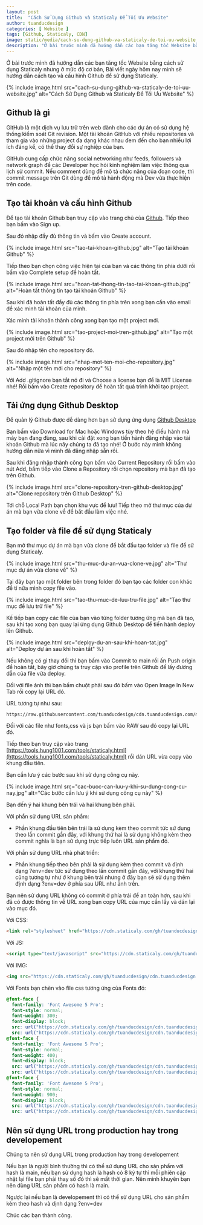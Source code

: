 ```yaml
---
layout: post
title:  "Cách Sử Dụng Github và Staticaly Để Tối Ưu Website"
author: tuanducdesign
categories: [ Website ]
tags: [Github, Staticaly, CDN]
image: static/media/cach-su-dung-github-va-staticaly-de-toi-uu-website.jpg
description: "Ở bài trước mình đã hướng dẫn các bạn tăng tốc Website bằng cách sử dụng Staticaly nhưng ở mức độ cơ bản."
---
```


Ở bài trước mình đã hướng dẫn các bạn tăng tốc Website bằng cách sử dụng Staticaly nhưng ở mức độ cơ bản, Bài viết ngày hôm nay mình sẽ hướng dẫn cách tạo và cấu hình Github để sử dụng Staticaly.

{% include image.html src="cach-su-dung-github-va-staticaly-de-toi-uu-website.jpg" alt="Cách Sử Dụng Github và Staticaly Để Tối Ưu Website" %}

## Github là gì

GitHub là một dịch vụ lưu trữ trên web dành cho các dự án có sử dụng hệ thống kiểm soát Git revision. Một tài khoản GitHub với nhiều repositories và tham gia vào những project đa dạng khác nhau đem đến cho bạn nhiều lợi ích đáng kể, có thể thay đổi sự nghiệp của bạn.

GitHub cung cấp chức năng social networking như feeds, followers và network graph để các Developer học hỏi kinh nghiệm làm việc thông qua lịch sử commit. Nếu comment dùng để mô tả chức năng của đoạn code, thì commit message trên Git dùng để mô tả hành động mà Dev vừa thực hiện trên code.

## Tạo tài khoản và cấu hình Github

Để tạo tài khoản Github bạn truy cập vào trang chủ của [Github](https://github.com). Tiếp theo bạn bấm vào Sign up.

Sau đó nhập đầy đủ thông tin và bấm vào Create account.

{% include image.html src="tao-tai-khoan-github.jpg" alt="Tạo tài khoản Github" %}

Tiếp theo bạn chọn công việc hiện tại của bạn và các thông tin phía dưới rồi bấm vào Complete setup để hoàn tất.

{% include image.html src="hoan-tat-thong-tin-tao-tai-khoan-github.jpg" alt="Hoàn tất thông tin tạo tài khoản Github" %}

Sau khi đã hoàn tất đầy đủ các thông tin phía trên xong bạn cần vào email để xác minh tài khoản của mình.

Xác minh tài khoản thành công xong bạn tạo một project mới.

{% include image.html src="tao-project-moi-tren-github.jpg" alt="Tạo một project mới trên Github" %}

Sau đó nhập tên cho repository đó.

{% include image.html src="nhap-mot-ten-moi-cho-repository.jpg" alt="Nhập một tên mới cho repository" %}

Với Add .gitignore bạn tắt nó đi và Choose a license bạn để là MIT License nhé! Rồi bấm vào Create repository để hoàn tất quá trình khởi tạo project.

## Tải ứng dụng Github Desktop

Để quản lý Github được dễ dàng hơn bạn sử dụng ứng dụng [Github Desktop](https://desktop.github.com/)

Bạn bấm vào Download for Mac hoặc Windows tùy theo hệ điều hành mà máy bạn đang đùng, sau khi cài đặt xong bạn tiến hành đăng nhập vào tài khoản Github mà lúc nãy chúng ta đã tạo nhé! Ở bước này mình không hướng dẫn nữa vì mình đã đăng nhập sẵn rồi.

Sau khi đăng nhập thành công bạn bấm vào Current Repository rồi bấm vào nút Add, bấm tiếp vào Clone a Repository rồi chọn repository mà bạn đã tạo trên Github.

{% include image.html src="clone-repository-tren-github-desktop.jpg" alt="Clone repository trên Github Desktop" %}

Tới chỗ Local Path bạn chọn khu vực để lưu! Tiếp theo mở thư mục của dự án mà bạn vừa clone về để bắt đầu làm việc nhé.

## Tạo folder và file để sử dụng Staticaly

Bạn mở thư mục dự án mà bạn vừa clone để bắt đầu tạo folder và file để sử dụng Staticaly.

{% include image.html src="thu-muc-du-an-vua-clone-ve.jpg" alt="Thư mục dự án vừa clone về" %}

Tại đây bạn tạo một folder bên trong folder đó bạn tạo các folder con khác để tí nữa mình copy file vào.

{% include image.html src="tao-thu-muc-de-luu-tru-file.jpg" alt="Tạo thư mục để lưu trữ file" %}

Kế tiếp bạn copy các file của bạn vào từng folder tương ứng mà bạn đã tạo, sau khi tạo xong bạn quay lại ứng dụng Github Desktop để tiến hành deploy lên Github.

{% include image.html src="deploy-du-an-sau-khi-hoan-tat.jpg" alt="Deploy dự án sau khi hoàn tất" %}

Nếu không có gì thay đổi thì bạn bấm vào Commit to main rồi ấn Push origin để hoàn tất, bây giờ chúng ta truy cập vào profile trên Github để lấy đường dẫn của file vừa deploy.

Đối với file ảnh thì bạn bấm chuột phải sau đó bấm vào Open Image In New Tab rồi copy lại URL đó.

URL tương tự như sau:

```text
https://raw.githubusercontent.com/tuanducdesign/cdn.tuanducdesign.com/main/assets/images/tuanducdesign.jpg
```

Đối với các file như fonts,css và js bạn bấm vào RAW sau đó copy lại URL đó.

Tiếp theo bạn truy cập vào trang [https://tools.hung1001.com/tools/staticaly.html](https://tools.hung1001.com/tools/staticaly.html) rồi dán URL vừa copy vào khung đầu tiên.

Bạn cần lưu ý các bước sau khi sử dụng công cụ này.

{% include image.html src="cac-buoc-can-luu-y-khi-su-dung-cong-cu-nay.jpg" alt="Các bước cần lưu ý khi sử dụng công cụ này" %}

Bạn đến ý hai khung bên trái và hai khung bên phải.

Với phần sử dụng URL sản phẩm:

- Phần khung đầu tiên bên trái là sử dụng kèm theo commit tức sử dụng theo lần commit gần đây, với khung thứ hai là sử dụng không kèm theo commit nghĩa là bạn sử dụng trực tiếp luôn URL sản phẩm đó.

Với phần sử dụng URL nhà phát triển:

- Phần khung tiếp theo bên phải là sử dụng kèm theo commit và định dạng ?env=dev tức sử dụng theo lần commit gần đây, với khung thứ hai cũng tương tự như ở khung bên trái nhưng ở đây bạn sẽ sử dụng thêm định dạng ?env=dev ở phía sau URL như ảnh trên.

Bạn nên sử dụng URL không có commit ở phía trái để an toàn hơn, sau khi đã có được thông tin về URL xong bạn copy URL của mục cần lấy và dán lại vào mục đó.

Với CSS:

```html
<link rel="stylesheet" href="https://cdn.staticaly.com/gh/tuanducdesign/cdn.tuanducdesign.com/main/assets/css/animate.css">
```

Với JS:

```html
<script type="text/javascript" src="https://cdn.staticaly.com/gh/tuanducdesign/cdn.tuanducdesign.com/main/assets/js/jquery.min.js"></script>
```

Với IMG:

```html
<img src="https://cdn.staticaly.com/gh/tuanducdesign/cdn.tuanducdesign.com/main/assets/images/tuanducdesign.jpg">
```

Với Fonts bạn chèn vào file css tương ứng của Fonts đó:

```css
@font-face {
  font-family: 'Font Awesome 5 Pro';
  font-style: normal;
  font-weight: 300;
  font-display: block;
  src: url("https://cdn.staticaly.com/gh/tuanducdesign/cdn.tuanducdesign.com/main/assets/fonts/fa-light-300.eot");
  src: url("https://cdn.staticaly.com/gh/tuanducdesign/cdn.tuanducdesign.com/main/assets/fonts/fa-light-300.eot?#iefix") format("embedded-opentype"), url("https://cdn.staticaly.com/gh/tuanducdesign/cdn.tuanducdesign.com/main/assets/fonts/fa-light-300.woff2") format("woff2"), url("https://cdn.staticaly.com/gh/tuanducdesign/cdn.tuanducdesign.com/main/assets/fonts/fa-light-300.woff") format("woff"), url("https://cdn.staticaly.com/gh/tuanducdesign/cdn.tuanducdesign.com/main/assets/fonts/fa-light-300.ttf") format("truetype"), url("https://cdn.staticaly.com/gh/tuanducdesign/cdn.tuanducdesign.com/main/assets/fonts/fa-light-300.svg#fontawesome") format("svg"); }
@font-face {
  font-family: 'Font Awesome 5 Pro';
  font-style: normal;
  font-weight: 400;
  font-display: block;
  src: url("https://cdn.staticaly.com/gh/tuanducdesign/cdn.tuanducdesign.com/main/assets/fonts/fa-regular-400.eot");
  src: url("https://cdn.staticaly.com/gh/tuanducdesign/cdn.tuanducdesign.com/main/assets/fonts/fa-regular-400.eot?#iefix") format("embedded-opentype"), url("https://cdn.staticaly.com/gh/tuanducdesign/cdn.tuanducdesign.com/main/assets/fonts/fa-regular-400.woff2") format("woff2"), url("https://cdn.staticaly.com/gh/tuanducdesign/cdn.tuanducdesign.com/main/assets/fonts/fa-regular-400.woff") format("woff"), url("https://cdn.staticaly.com/gh/tuanducdesign/cdn.tuanducdesign.com/main/assets/fonts/fa-regular-400.ttf") format("truetype"), url("https://cdn.staticaly.com/gh/tuanducdesign/cdn.tuanducdesign.com/main/assets/fonts/fa-regular-400.svg#fontawesome") format("svg"); }
@font-face {
  font-family: 'Font Awesome 5 Pro';
  font-style: normal;
  font-weight: 900;
  font-display: block;
  src: url("https://cdn.staticaly.com/gh/tuanducdesign/cdn.tuanducdesign.com/main/assets/fonts/fa-solid-900.eot");
  src: url("https://cdn.staticaly.com/gh/tuanducdesign/cdn.tuanducdesign.com/main/assets/fonts/fa-solid-900.eot?#iefix") format("embedded-opentype"), url("https://cdn.staticaly.com/gh/tuanducdesign/cdn.tuanducdesign.com/main/assets/fonts/fa-solid-900.woff2") format("woff2"), url("https://cdn.staticaly.com/gh/tuanducdesign/cdn.tuanducdesign.com/main/assets/fonts/fa-solid-900.woff") format("woff"), url("https://cdn.staticaly.com/gh/tuanducdesign/cdn.tuanducdesign.com/main/assets/fonts/fa-solid-900.ttf") format("truetype"), url("https://cdn.staticaly.com/gh/tuanducdesign/cdn.tuanducdesign.com/main/assets/fonts/fa-solid-900.svg#fontawesome") format("svg"); }
```

## Nên sử dụng URL trong production hay trong developement

Chúng ta nên sử dụng URL trong production hay trong developement

Nếu bạn là người bình thường thì có thể sử dụng URL cho sản phẩm với hash là main, nếu bạn sử dụng hash là hash có 8 ký tự thì mỗi phiên cập nhật lại file bạn phải thay số đó thì sẽ mất thời gian. Nên mình khuyên bạn nên dùng URL sản phẩm có hash là main.

Ngược lại nếu bạn là developement thì có thể sử dụng URL cho sản phẩm kèm theo hash và dịnh dạng ?env=dev

Chúc các bạn thành công.
